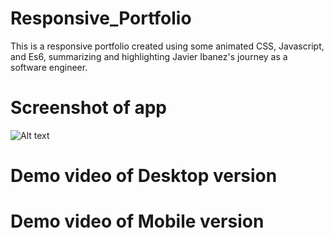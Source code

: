# Responsive_Portfolio

This is a responsive portfolio created using some animated CSS, Javascript, and Es6, summarizing and highlighting Javier Ibanez's journey as a software engineer. 

# Screenshot of app
![Alt text](spartan_soccer_sc.png)

# Demo video of Desktop version

<!-- ![Animated GIF-downsized_large (port)](https://user-images.githubusercontent.com/69645144/110292349-0d14a200-7fbb-11eb-8639-8a431d3221b5.gif) -->

# Demo video of Mobile version

<!-- ![Animated GIF-downsized_large (portmobile)](https://user-images.githubusercontent.com/69645144/110297183-31737d00-7fc1-11eb-9cf2-88c35e8bc341.gif) -->
